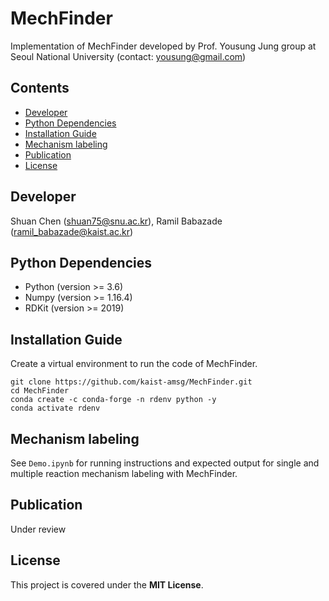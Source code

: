 # MechFinder

Implementation of MechFinder developed by Prof. Yousung Jung group at Seoul National University (contact: yousung@gmail.com)<br>


## Contents

- [Developer](#developer)
- [Python Dependencies](#python-dependencies)
- [Installation Guide](#installation-guide)
- [Mechanism labeling](#mechanism-labeling)
- [Publication](#publication)
- [License](#license)

## Developer
Shuan Chen (shuan75@snu.ac.kr), Ramil Babazade (ramil_babazade@kaist.ac.kr)<br>

## Python Dependencies
* Python (version >= 3.6)
* Numpy (version >= 1.16.4)
* RDKit (version >= 2019)

## Installation Guide
Create a virtual environment to run the code of MechFinder.<br>
```
git clone https://github.com/kaist-amsg/MechFinder.git
cd MechFinder
conda create -c conda-forge -n rdenv python -y
conda activate rdenv
```


## Mechanism labeling
See `Demo.ipynb` for running instructions and expected output for single and multiple reaction mechanism labeling with MechFinder.

## Publication
Under review

## License
This project is covered under the **MIT License**.
